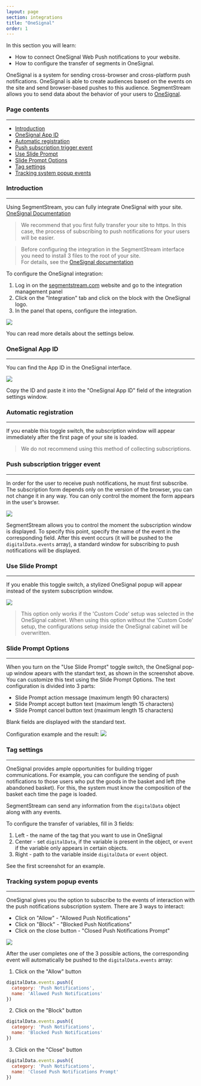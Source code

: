 ```yaml
---
layout: page
section: integrations
title: "OneSignal"
order: 1
---
```


In this section you will learn:
* How to connect OneSignal Web Push notifications to your website.
* How to configure the transfer of segments in OneSignal.

OneSignal is a system for sending cross-browser and cross-platform push notifications. OneSignal is able to create audiences based on the events on the site and send browser-based pushes to this audience. SegmentStream allows you to send data about the behavior of your users to [OneSignal](https://onesignal.com/).


### Page contents
------
<ul class="page-navigation">
  <li><a href="#introduction">Introduction</a></li>
  <li><a href="#oneSignalAppID">OneSignal App ID</a></li>
  <li><a href="#automaticRegistration">Automatic registration</a></li>
  <li><a href="#pushSubscriptionTrigger">Push subscription trigger event</a></li>
  <li><a href="#useSlidePrompt">Use Slide Prompt</a></li>
  <li><a href="#slidePromptOptions">Slide Prompt Options</a></li>
  <li><a href="#tagSettings">Tag settings</a></li>
  <li><a href="#systemPopupEvents">Tracking system popup events</a></li>
</ul>


### <a name="introduction"></a>Introduction
------
Using SegmentStream, you can fully integrate OneSignal with your site.<br />
[OneSignal Documentation](https://documentation.onesignal.com/docs/web-push-sdk-setup-https)

> We recommend that you first fully transfer your site to https. In this case, the process of subscribing to push notifications for your users will be easier.

>Before configuring the integration in the SegmentStream interface you need to install 3 files to the root of your site.<br/>
For details, see the [OneSignal documentation](https://documentation.onesignal.com/docs/web-push-sdk-setup-https#section-2-upload-required-files)

To configure the OneSignal integration:
1. Log in on the [segmentstream.com](https://admin.segmentstream.com/) website and go to the integration management panel
2. Click on the "Integration" tab and click on the block with the OneSignal logo.
3. In the panel that opens, configure the integration.

![](/img/integrations.onesignal.1.png)

You can read more details about the settings below.


### <a name="oneSignalAppID"></a>OneSignal App ID
------
You can find the App ID in the OneSignal interface.

![](/img/integrations.onesignal.2.png)

Copy the ID and paste it into the "OneSignal App ID" field of the integration settings window.

### <a name="automaticRegistration"></a>Automatic registration
------
If you enable this toggle switch, the subscription window will appear immediately after the first page of your site is loaded.

> We do not recommend using this method of collecting subscriptions.

### <a name="pushSubscriptionTrigger"></a>Push subscription trigger event
------
In order for the user to receive push notifications, he must first subscribe. The subscription form depends only on the version of the browser, you can not change it in any way. You can only control the moment the form appears in the user's browser.

![](/img/integrations.onesignal.4.png)

SegmentStream allows you to control the moment the subscription window is displayed. To specify this point, specify the name of the event in the corresponding field. After this event occurs (it will be pushed to the `digitalData.events` array), a standard window for subscribing to push notifications will be displayed.

### <a name="useSlidePrompt"></a>Use Slide Prompt
------
If you enable this toggle switch, a stylized OneSignal popup will appear instead of the system subscription window.

![](/img/integrations.onesignal.5.png)

>This option only works if the 'Custom Code' setup was selected in the OneSignal cabinet.
>When using this option without the 'Custom Code' setup, the configurations setup inside the OneSignal cabinet will be overwritten.

### <a name="slidePromptOptions"></a>Slide Prompt Options
------
When you turn on the "Use Slide Prompt" toggle switch, the OneSignal pop-up window apears with the standart text, as shown in the screenshot above.<br>
You can customize this text using the Slide Prompt Options. The text configuration is divided into 3 parts:
- Slide Prompt action message (maximum length 90 characters)
- Slide Prompt accept button text (maximum length 15 characters)
- Slide Prompt cancel button text (maximum length 15 characters)

Blank fields are displayed with the standard text.

Configuration example and the result:
![](/img/integrations.onesignal.7.png)

### <a name="tagSettings"></a>Tag settings
------
OneSignal provides ample opportunities for building trigger communications. For example, you can configure the sending of push notifications to those users who put the goods in the basket and left (the abandoned basket). For this, the system must know the composition of the basket each time the page is loaded.

SegmentStream can send any information from the `digitalData` object along with any events.

To configure the transfer of variables, fill in 3 fields:
1. Left - the name of the tag that you want to use in OneSignal
2. Center - set `digitalData`, if the variable is present in the object, or `event` if the variable only appears in certain objects.
2. Right - path to the variable inside `digitalData` or `event` object.

See the first screenshot for an example.

### <a name="systemPopupEvents"></a>Tracking system popup events
------
OneSignal gives you the option to subscribe to the events of interaction with the push notifications subscription system. There are 3 ways to interact:
 - Click on "Allow" - "Allowed Push Notifications"
 - Click on "Block" - "Blocked Push Notifications"
 - Click on the close button - "Closed Push Notifications Prompt"

![](/img/integrations.onesignal.6.png)

After the user completes one of the 3 possible actions, the corresponding event will automatically be pushed to the `digitalData.events` array:

1. Click on the "Allow" button
```javascript
digitalData.events.push({
  category: 'Push Notifications',
  name: 'Allowed Push Notifications'
})
```

2. Click on the "Block" button
```javascript
digitalData.events.push({
  category: 'Push Notifications',
  name: 'Blocked Push Notifications'
})
```

3. Click on the "Close" button
```javascript
digitalData.events.push({
  category: 'Push Notifications',
  name: 'Closed Push Notifications Prompt'
})
```
